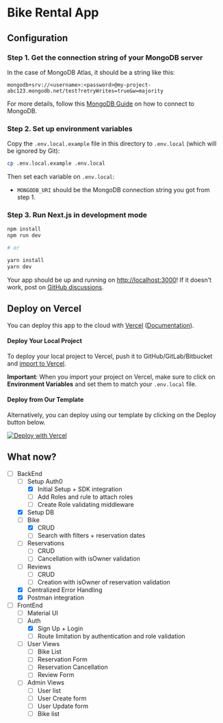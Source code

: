 # Bike Rental App

## Configuration

### Step 1. Get the connection string of your MongoDB server

In the case of MongoDB Atlas, it should be a string like this:

```
mongodb+srv://<username>:<password>@my-project-abc123.mongodb.net/test?retryWrites=true&w=majority
```

For more details, follow this [MongoDB Guide](https://docs.mongodb.com/guides/server/drivers/) on how to connect to MongoDB.

### Step 2. Set up environment variables

Copy the `.env.local.example` file in this directory to `.env.local` (which will be ignored by Git):

```bash
cp .env.local.example .env.local
```

Then set each variable on `.env.local`:

- `MONGODB_URI` should be the MongoDB connection string you got from step 1.

### Step 3. Run Next.js in development mode

```bash
npm install
npm run dev

# or

yarn install
yarn dev
```

Your app should be up and running on [http://localhost:3000](http://localhost:3000)! If it doesn't work, post on [GitHub discussions](https://github.com/vercel/next.js/discussions).

## Deploy on Vercel

You can deploy this app to the cloud with [Vercel](https://vercel.com?utm_source=github&utm_medium=readme&utm_campaign=next-example) ([Documentation](https://nextjs.org/docs/deployment)).

#### Deploy Your Local Project

To deploy your local project to Vercel, push it to GitHub/GitLab/Bitbucket and [import to Vercel](https://vercel.com/import/git?utm_source=github&utm_medium=readme&utm_campaign=next-example).

**Important**: When you import your project on Vercel, make sure to click on **Environment Variables** and set them to match your `.env.local` file.

#### Deploy from Our Template

Alternatively, you can deploy using our template by clicking on the Deploy button below.

[![Deploy with Vercel](https://vercel.com/button)](https://vercel.com/new/git/external?repository-url=https://github.com/vercel/next.js/tree/canary/examples/with-mongodb-mongoose&project-name=with-mongodb-mongoose&repository-name=with-mongodb-mongoose&env=MONGODB_URI&envDescription=Required%20to%20connect%20the%20app%20with%20MongoDB&envLink=https://github.com/vercel/next.js/tree/canary/examples/with-mongodb-mongoose%23step-2-set-up-environment-variables)

## What now?

- [ ] BackEnd
  - [ ] Setup Auth0
    - [x] Initial Setup + SDK integration
    - [ ] Add Roles and rule to attach roles
    - [ ] Create Role validating middleware
  - [x] Setup DB
  - [ ] Bike
    - [x] CRUD
    - [ ] Search with filters + reservation dates
  - [ ] Reservations
    - [ ] CRUD
    - [ ] Cancellation with isOwner validation
  - [ ] Reviews
    - [ ] CRUD
    - [ ] Creation with isOwner of reservation validation
  - [x] Centralized Error Handling
  - [x] Postman integration
- [ ] FrontEnd
  - [ ] Material UI
  - [ ] Auth
    - [x] Sign Up + Login
    - [ ] Route limitation by authentication and role validation
  - [ ] User Views
    - [ ] Bike List
    - [ ] Reservation Form
    - [ ] Reservation Cancellation
    - [ ] Review Form
  - [ ] Admin Views
    - [ ] User list
    - [ ] User Create form
    - [ ] User Update form
    - [ ] Bike list
